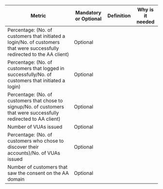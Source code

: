 | Metric                                           | Mandatory or Optional | Definition | Why is it needed |
|--------------------------------------------------|-----------------------|------------|------------------|
| Percentage: (No. of customers that initiated a login/No. of customers that were successfully redirected to the AA client) | Optional              |            |                  |
| Percentage: (No. of customers that logged in successfully/No. of customers that initiated a login) | Optional              |            |                  |
| Percentage: (No. of customers that chose to signup/No. of customers that were successfully redirected to AA client) | Optional              |            |                  |
| Number of VUAs issued                           | Optional              |            |                  |
| Percentage: (No. of customers who chose to discover their accounts)/No. of VUAs issued | Optional              |            |                  |
| Number of customers that saw the consent on the AA domain | Optional              |            |                  |
